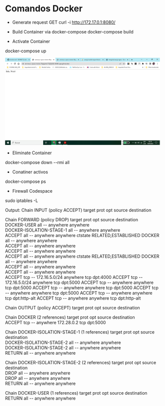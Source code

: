 # Comandos Docker

+ Generate request GET
curl -i http://172.17.0.1:8080/

+ Build Container via docker-compose
docker-compose build

+ Activate Container

docker-compose up

![Alt text](image.png)

+ Eliminate Container

docker-compose down --rmi all

+ Conatiner activos

docker-compose ps

+ Firewall Codespace

sudo iptables -L

Output:
Chain INPUT (policy ACCEPT)
target     prot opt source               destination         

Chain FORWARD (policy DROP)
target     prot opt source               destination         
DOCKER-USER  all  --  anywhere             anywhere            
DOCKER-ISOLATION-STAGE-1  all  --  anywhere             anywhere            
ACCEPT     all  --  anywhere             anywhere             ctstate RELATED,ESTABLISHED
DOCKER     all  --  anywhere             anywhere            
ACCEPT     all  --  anywhere             anywhere            
ACCEPT     all  --  anywhere             anywhere            
ACCEPT     all  --  anywhere             anywhere             ctstate RELATED,ESTABLISHED
DOCKER     all  --  anywhere             anywhere            
ACCEPT     all  --  anywhere             anywhere            
ACCEPT     all  --  anywhere             anywhere            
ACCEPT     tcp  --  172.16.5.0/24        anywhere             tcp dpt:4000
ACCEPT     tcp  --  172.16.5.0/24        anywhere             tcp dpt:5000
ACCEPT     tcp  --  anywhere             anywhere             tcp dpt:5000
ACCEPT     tcp  --  anywhere             anywhere             tcp dpt:5000
ACCEPT     tcp  --  anywhere             anywhere             tcp dpt:5000
ACCEPT     tcp  --  anywhere             anywhere             tcp dpt:http-alt
ACCEPT     tcp  --  anywhere             anywhere             tcp dpt:http-alt

Chain OUTPUT (policy ACCEPT)
target     prot opt source               destination         

Chain DOCKER (2 references)
target     prot opt source               destination         
ACCEPT     tcp  --  anywhere             172.28.0.2           tcp dpt:5000

Chain DOCKER-ISOLATION-STAGE-1 (1 references)
target     prot opt source               destination         
DOCKER-ISOLATION-STAGE-2  all  --  anywhere             anywhere            
DOCKER-ISOLATION-STAGE-2  all  --  anywhere             anywhere            
RETURN     all  --  anywhere             anywhere            

Chain DOCKER-ISOLATION-STAGE-2 (2 references)
target     prot opt source               destination         
DROP       all  --  anywhere             anywhere            
DROP       all  --  anywhere             anywhere            
RETURN     all  --  anywhere             anywhere            

Chain DOCKER-USER (1 references)
target     prot opt source               destination         
RETURN     all  --  anywhere             anywhere            





